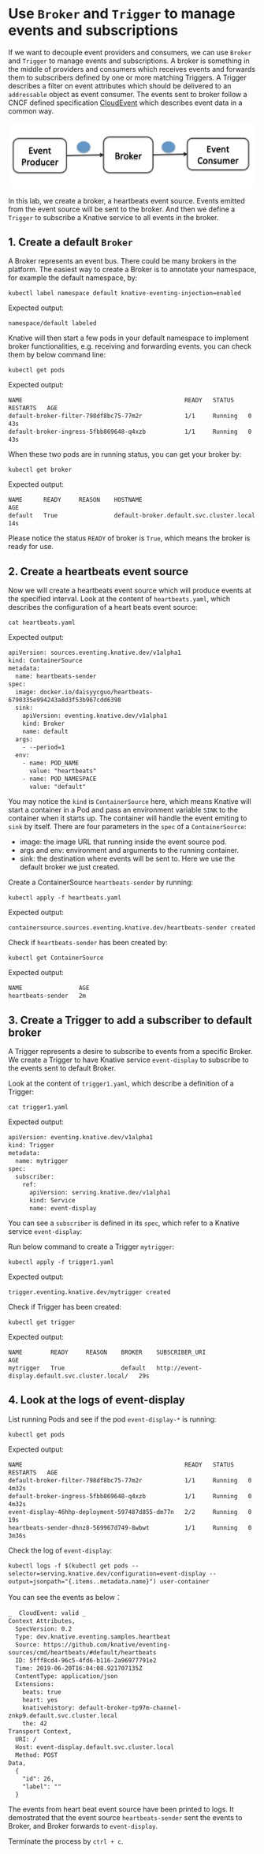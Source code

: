 # Use `Broker` and `Trigger` to manage events and subscriptions

If we want to decouple event providers and consumers, we can use `Broker` and `Trigger` to manage events and subscriptions. A broker is something in the middle of providers and consumers which receives events and forwards them to subscribers defined by one or more matching Triggers. A Trigger describes a filter on event attributes which should be delivered to an `addressable` object as event consumer. The events sent to broker follow a CNCF defined specification [CloudEvent](https://cloudevents.io/) which describes event data in a common way. 

![](../images/knative-triggermode.png)

In this lab, we create a broker, a heartbeats event source. Events emitted from the event source will be sent to the broker. And then we define a `Trigger` to subscribe a Knative service to all events in the broker.

## 1. Create a default `Broker`

A Broker represents an event bus. There could be many brokers in the platform. The easiest way to create a Broker is to annotate your namespace, for example the default namespace, by:

```text
kubectl label namespace default knative-eventing-injection=enabled
```

Expected output:
```
namespace/default labeled
```

Knative will then start a few pods in your default namespace to implement broker functionalities, e.g. receiving and forwarding events. you can check them by below command line:
```
kubectl get pods
```

Expected output:
```
NAME                                              READY   STATUS    RESTARTS   AGE
default-broker-filter-798df8bc75-77m2r            1/1     Running   0          43s
default-broker-ingress-5fbb869648-q4xzb           1/1     Running   0          43s
```

When these two pods are in running status, you can get your broker by:
```text
kubectl get broker
```

Expected output:
```
NAME      READY     REASON    HOSTNAME                                   AGE
default   True                default-broker.default.svc.cluster.local   14s
```

Please notice the status `READY` of broker is `True`, which means the broker is ready for use.


## 2. Create a heartbeats event source

Now we will create a heartbeats event source which will produce events at the specified interval. Look at the content of `heartbeats.yaml`, which describes the configuration of a heart beats event source:

```text
cat heartbeats.yaml
```

Expected output:
```
apiVersion: sources.eventing.knative.dev/v1alpha1
kind: ContainerSource
metadata:
  name: heartbeats-sender
spec:
  image: docker.io/daisyycguo/heartbeats-6790335e994243a8d3f53b967cdd6398
  sink:
    apiVersion: eventing.knative.dev/v1alpha1
    kind: Broker
    name: default
  args:
    - --period=1
  env:
    - name: POD_NAME
      value: "heartbeats"
    - name: POD_NAMESPACE
      value: "default"
```

You may notice the `kind` is `ContainerSource` here, which means Knative will start a container in a Pod and pass an environment variable `SINK` to the container when it starts up. The container will handle the event emiting to `sink` by itself. There are four parameters in the `spec` of a `ContainerSource`:
- image: the image URL that running inside the event source pod.
- args and env: environment and arguments to the running container.
- sink: the destination where events will be sent to. Here we use the default broker we just created.

Create a ContainerSource `heartbeats-sender` by running:
```text
kubectl apply -f heartbeats.yaml
```

Expected output:
```
containersource.sources.eventing.knative.dev/heartbeats-sender created
```

Check if `heartbeats-sender` has been created by:
```text
kubectl get ContainerSource
```

Expected output:
```
NAME                AGE
heartbeats-sender   2m
```

## 3. Create a Trigger to add a subscriber to default broker

A Trigger represents a desire to subscribe to events from a specific Broker. We create a Trigger to have Knative service `event-display` to subscribe to the events sent to default Broker.

Look at the content of `trigger1.yaml`, which describe a definition of a Trigger:
```text
cat trigger1.yaml
```

Expected output:
```
apiVersion: eventing.knative.dev/v1alpha1
kind: Trigger
metadata:
  name: mytrigger
spec:
  subscriber:
    ref:
      apiVersion: serving.knative.dev/v1alpha1
      kind: Service
      name: event-display
```

You can see a `subscriber` is defined in its `spec`, which refer to a Knative service `event-display`:

Run below command to create a Trigger `mytrigger`:
```text
kubectl apply -f trigger1.yaml
```

Expected output:
```
trigger.eventing.knative.dev/mytrigger created
```

Check if Trigger has been created:
```text
kubectl get trigger
```

Expected output:
```
NAME        READY     REASON    BROKER    SUBSCRIBER_URI                                    AGE
mytrigger   True                default   http://event-display.default.svc.cluster.local/   29s
```

## 4. Look at the logs of event-display

List running Pods and see if the pod `event-display-*` is running: 
```
kubectl get pods
```

Expected output:
```
NAME                                              READY   STATUS    RESTARTS   AGE
default-broker-filter-798df8bc75-77m2r            1/1     Running   0          4m32s
default-broker-ingress-5fbb869648-q4xzb           1/1     Running   0          4m32s
event-display-46hhp-deployment-597487d855-dm77n   2/2     Running   0          19s
heartbeats-sender-dhnz8-569967d749-8wbwt          1/1     Running   0          3m36s
```

Check the log of `event-display`:
```
kubectl logs -f $(kubectl get pods --selector=serving.knative.dev/configuration=event-display --output=jsonpath="{.items..metadata.name}") user-container
```

You can see the events as below：
```
_  CloudEvent: valid _
Context Attributes,
  SpecVersion: 0.2
  Type: dev.knative.eventing.samples.heartbeat
  Source: https://github.com/knative/eventing-sources/cmd/heartbeats/#default/heartbeats
  ID: 5fff8cd4-96c5-4fd6-b116-2a96977791e2
  Time: 2019-06-20T16:04:08.921707135Z
  ContentType: application/json
  Extensions:
    beats: true
    heart: yes
    knativehistory: default-broker-tp97m-channel-znkp9.default.svc.cluster.local
    the: 42
Transport Context,
  URI: /
  Host: event-display.default.svc.cluster.local
  Method: POST
Data,
  {
    "id": 26,
    "label": ""
  }
```

The events from heart beat event source have been printed to logs. It demostrated that the event source `heartbeats-sender` sent the events to Broker, and Broker forwards to `event-display`.

Terminate the process by `ctrl + c`.



